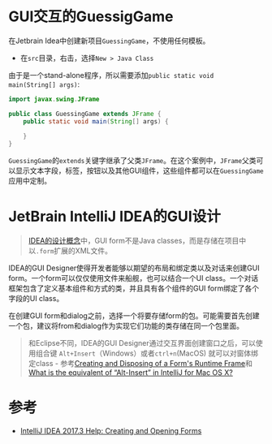 # GUI交互的GuessigGame

在Jetbrain Idea中创建新项目`GuessingGame`，不使用任何模板。

* 在`src`目录，右击，选择`New > Java Class`

由于是一个stand-alone程序，所以需要添加`public static void main(String[] args)`:

```java
import javax.swing.JFrame

public class GuessingGame extends JFrame {
    public static void main(String[] args) {
        
    }
}
```

`GuessingGame`的`extends`关键字继承了父类`JFrame`。在这个案例中，`JFrame`父类可以显示文本字段，标签，按钮以及其他GUI组件，这些组件都可以在`GuessingGame`应用中定制。

# JetBrain IntelliJ IDEA的GUI设计

> [IDEA的设计概念](https://www.jetbrains.com/help/idea/gui-designer-basics.html)中，GUI form不是Java classes，而是存储在项目中以`.form`扩展的XML文件。

IDEA的GUI Designer使得开发者能够以期望的布局和绑定类以及对话来创建GUI form。一个form可以仅仅使用文件来船舰，也可以结合一个UI class。一个对话框架包含了定义基本组件和方式的类，并且具有各个组件的GUI form绑定了各个字段的UI class。

在创建GUI form和dialog之前，选择一个将要存储form的包。可能需要首先创建一个包，建议将from和dialog作为实现它们功能的类存储在同一个包里面。

> 和Eclipse不同，IDEA的GUI Designer通过交互界面创建窗口之后，可以使用组合键 `Alt+Insert`（Windows）或者`ctrl+n`(MacOS)  就可以对窗体绑定class - 参考[Creating and Disposing of a Form's Runtime Frame](https://www.jetbrains.com/help/idea/creating-and-disposing-of-a-form-s-runtime-frame.html)和[What is the equivalent of “Alt-Insert” in IntelliJ for Mac OS X?](https://stackoverflow.com/questions/12405564/what-is-the-equivalent-of-alt-insert-in-intellij-for-mac-os-x)

# 参考

* [IntelliJ IDEA 2017.3 Help: Creating and Opening Forms](https://www.jetbrains.com/help/idea/creating-and-opening-forms.html)